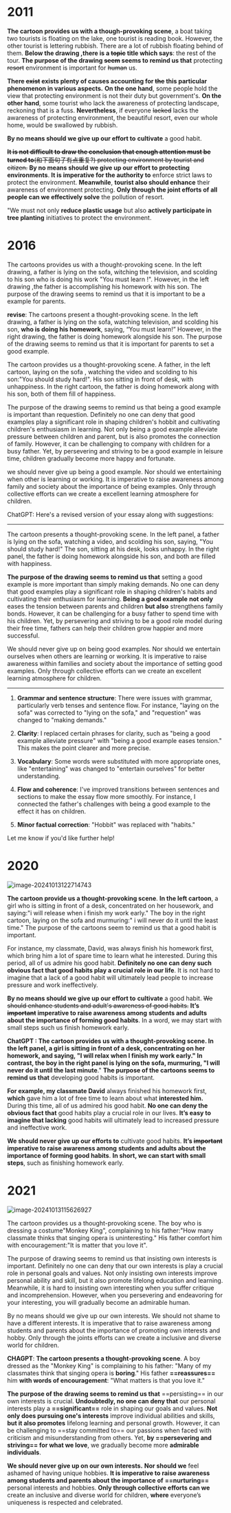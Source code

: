 # 2011

**The cartoon provides us with a though-provoking scene**, a boat taking two tourists is floating  on the lake, one tourist is reading book. However, the other tourist is lettering rubbish. There are a lot of rubbish floating behind of them. **Below the drawing ,there is a ~~topic~~ title which says**: the rest of the tour. **The purpose of the drawing ~~seem~~ seems to remind us that** protecting ~~resort~~ environment is  important for ~~human~~ us.

**There ~~exist~~ exists plenty of causes accounting for ~~the~~ this particular phenomenon in various aspects.** **On the one hand**, some people hold the view that  protecting environment is not their duty but government's. **On the other hand**, some tourist who lack the awareness of protecting landscape, reckoning that is a fuss. **Nevertheless**, if everyone ~~lacked~~ lacks the awareness of protecting environment, the beautiful resort, even our  whole home, would be swallowed by rubbish.

**By no means should we give up our effort to** **cultivate** a good habit.

~~**It is not difficult to draw the conclusion that enough attention must be turned to**(和下面句子有点重复?) protecting environment by tourist and citizen.~~  **By no means should we give up our effort to protecting environments**. **It is imperative for the authority to** enforce strict laws to protect the environment. **Meanwhile**, **tourist also should enhance** their awareness of environment protecting. **Only through the joint efforts of all people can we effectively solve** the  pollution of resort.



"We must not only **reduce plastic usage** but also **actively participate in tree planting** initiatives to protect the environment.

# 2016

The cartoons provides us with a thought-provoking scene. In the left drawing, a father is lying on the sofa, witching the television, and scolding to his son who is doing his work "You must learn !". However, in the left drawing ,the father  is accomplishing his homework with his son. The purpose of the drawing seems to remind us that it is important to be a example for parents.

**revise**: The cartoons present a thought-provoking scene. In the left drawing, a father is lying on the sofa, watching television, and scolding his son, **who is doing his homework**, saying, “You must learn!” However, in the right drawing, the father is doing homework alongside his son. The purpose of the drawing seems to remind us that it is important for parents to set a good example.



The cartoon provides us a thought-provoking scene. A father, in the left cartoon, laying on the sofa , watching the video and scolding to his son:"You should study hard!". His son sitting in front of desk, with unhappiness. In the right cartoon, the father is doing homework along with his son, both of them fill of happiness.

The  purpose of the drawing seems to remind us that being a good example is important than requestion. Definitely no one can deny that good examples play a significant role in shaping children's hobbit and cultivating children's enthusiasm in learning. Not only being a good example alleviate pressure between children and parent, but is also promotes the connection of  family. However, it can be challenging to company with children for a busy father. Yet, by persevering and striving to be a good example in leisure time, children gradually become more happy and fortunate.

we should never give up being a good example. Nor should we entertaining when other is learning or working. It is imperative to raise awareness among family and society about the importance of being examples. Only through collective efforts can we create a excellent learning atmosphere for children.  



ChatGPT: Here's a revised version of your essay along with suggestions:

---

The cartoon presents a thought-provoking scene. In the left panel, a father is lying on the sofa, watching a video, and scolding his son, saying, "You should study hard!" The son, sitting at his desk, looks unhappy. In the right panel, the father is doing homework alongside his son, and both are filled with happiness.

**The purpose of the drawing seems to remind us that** setting a good example is more important than simply making demands. No one can deny that good examples play a significant role in shaping children's habits and cultivating their enthusiasm for learning. **Being a good example** **not only** eases the tension between parents and children **but also** strengthens family bonds. However, it can be challenging for a busy father to spend time with his children. Yet, by persevering and striving to be a good role model during their free time, fathers can help their children grow happier and more successful.

We should never give up on being good examples. Nor should we entertain ourselves when others are learning or working. It is imperative to raise awareness within families and society about the importance of setting good examples. Only through collective efforts can we create an excellent learning atmosphere for children.

---

1. **Grammar and sentence structure**: There were issues with grammar, particularly verb tenses and sentence flow. For instance, "laying on the sofa" was corrected to "lying on the sofa," and "requestion" was changed to "making demands."

2. **Clarity**: I replaced certain phrases for clarity, such as "being a good example alleviate pressure" with "being a good example eases tension." This makes the point clearer and more precise.

3. **Vocabulary**: Some words were substituted with more appropriate ones, like "entertaining" was changed to "entertain ourselves" for better understanding.

4. **Flow and coherence**: I've improved transitions between sentences and sections to make the essay flow more smoothly. For instance, I connected the father's challenges with being a good example to the effect it has on children.

5. **Minor factual correction**: "Hobbit" was replaced with "habits."

Let me know if you'd like further help!

# 2020

![image-20241013122714743](C:/Users/49075/AppData/Roaming/Typora/typora-user-images/image-20241013122714743.png)

**The cartoon provide us a thought-provoking scene**. **In the left cartoon**, a girl who is sitting in front of a desk, concentrated on her housework, and saying:"i will release when i finish my work early." The boy in the right cartoon, laying on the sofa and murmuring:" i will never do it until the least time." The purpose of the cartoons seem to remind us that a good habit is important.

For instance, my classmate, David, was always finish his homework first, which bring him a lot of spare time to learn what he interested. During this period, all of us admire his good habit. **Definitely no one can deny such obvious fact that good habits play a crucial role in our life**. It is not hard to imagine that a lack of a good habit will ultimately lead people to increase pressure and work ineffectively.

**By no means should we give up our effort to** **cultivate** a good habit. ~~We should enhance students and adult's awareness of good habits.~~ **It’s ~~important~~ imperative to raise awareness among** **students and adults about the importance of forming good habits**. In a word, we may start with small steps such us finish homework early.



**ChatGPT **: **The cartoon provides us with a thought-provoking scene. In the left panel**, a girl is sitting in front of a desk, concentrating on her homework, and saying, "I will relax when I finish my work early." **In contrast,** the boy in the right panel is lying on the sofa, murmuring, "I will never do it until the l**ast minute**." **The purpose of the cartoons seems to remind us that** developing good habits is important.

**For example, my classmate David** always finished his homework first, **which** gave him a lot of free time to learn about what **interested him.** During this time, all of us admired his good habit. **No one can deny the obvious fact that** good habits play a crucial role in our lives. **It’s easy to imagine that lacking** good habits will ultimately lead to increased pressure and ineffective work.

**We should never give up our efforts to** cultivate good habits. **It’s ~~important~~ imperative to raise awareness among** **students and adults about the importance of forming good habits**. **In short, we can start with small steps**, such as finishing homework early.

# 2021

![image-20241013115626927](C:/Users/49075/AppData/Roaming/Typora/typora-user-images/image-20241013115626927.png)

The cartoon provides us a thought-provoking scene. The boy who is dressing a costume"Monkey King", complaining to his father:"How many classmate thinks that singing opera is uninteresting." His father comfort him with encouragement:"It is matter that you love it".

The purpose of drawing seems to remind us that insisting own interests is important. Definitely no one can deny that our own interests is play a crucial role in personal goals and values. Not only insisting own interests improve personal ability and skill, but it also promote lifelong education and learning. Meanwhile, it is hard to insisting own interesting when you suffer critique and incomprehension. However, when you persevering and endeavoring for your interesting, you will gradually become an admirable human.

By no means should we give up our own interests. We should not shame to have a different interests. It is imperative  that to raise awareness among students and parents about the importance of promoting own interests and hobby. Only through the joints efforts can we create a inclusive and diverse world for children.

**CHAGPT**: **The cartoon presents a thought-provoking scene**. A boy dressed as the "Monkey King" is complaining to his father: "Many of my classmates think that singing opera is **boring**." His father **==reassures==** him **with words of encouragement**: "What matters is that you love it."

**The purpose of the drawing seems to remind us that** ==persisting== in our own interests is crucial. **Undoubtedly, no one can deny that** our personal interests play a **==significant==** role in shaping our goals and values. **Not only does pursuing one's interests** improve individual abilities and skills, **but it also promotes** lifelong learning and personal growth. However, it can be challenging to ==stay committed to== our passions when faced with criticism and misunderstanding from others. Yet, **by ==persevering and striving== for what we love**, we gradually become more **admirable individuals**.

**We should never give up on our own interests.** **Nor should we** feel ashamed of having unique hobbies. **It is imperative to raise awareness among students and parents about the importance of** **==nurturing==** personal interests and hobbies. **Only through collective efforts can we** create an inclusive and diverse world for children, **where** everyone’s uniqueness is respected and celebrated.


